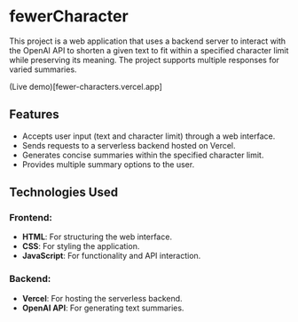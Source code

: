 # fewerCharacter
This project is a web application that uses a backend server to interact with the OpenAI API to shorten a given text to fit within a specified character limit while preserving its meaning. The project supports multiple responses for varied summaries.

(Live demo)[fewer-characters.vercel.app]
## Features

- Accepts user input (text and character limit) through a web interface.
- Sends requests to a serverless backend hosted on Vercel.
- Generates concise summaries within the specified character limit.
- Provides multiple summary options to the user.

## Technologies Used

### Frontend:
- **HTML**: For structuring the web interface.
- **CSS**: For styling the application.
- **JavaScript**: For functionality and API interaction.

### Backend:
- **Vercel**: For hosting the serverless backend.
- **OpenAI API**: For generating text summaries.



